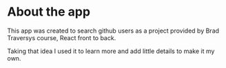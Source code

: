 # About the app
This app was created to search github users as a project provided by Brad Traversys course, React front to back.

Taking that idea I used it to learn more and add little details to make it my own.
